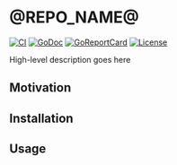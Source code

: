 # @REPO_NAME@ 

[![CI][badge-build]][build]
[![GoDoc][go-docs-badge]][go-docs]
[![GoReportCard][go-report-card-badge]][go-report-card]
[![License][badge-license]][license]

High-level description goes here

## Motivation

## Installation

## Usage

[license]: ./LICENSE
[badge-license]: https://img.shields.io/github/license/@REPO_ORG@/@REPO_NAME@.svg
[go-docs-badge]: https://godoc.org/@REPO_HOST@/@REPO_ORG@/@REPO_NAME@?status.svg
[go-docs]: https://godoc.org/@REPO_HOST@/@REPO_ORG@/@REPO_NAME@
[go-report-card-badge]: https://goreportcard.com/badge/@REPO_HOST@/@REPO_ORG@/@REPO_NAME@
[go-report-card]: https://goreportcard.com/report/@REPO_HOST@/@REPO_ORG@/@REPO_NAME@
[badge-build]: https://@REPO_HOST@/@REPO_ORG@/@REPO_NAME@/actions/workflows/go.yml/badge.svg
[build]: https://@REPO_HOST@/@REPO_ORG@/@REPO_NAME@/actions/workflows/go.yml
